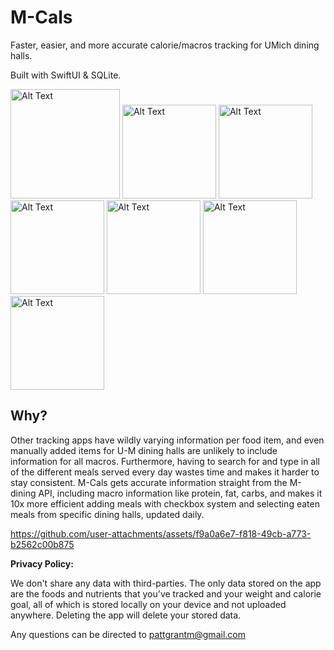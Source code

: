 # M-Cals
Faster, easier, and more accurate calorie/macros tracking for UMich dining halls.

Built with SwiftUI & SQLite.

<img src="https://github.com/user-attachments/assets/82c25c3c-8447-4ce7-9dd5-733c8927eaf8" alt="Alt Text" width="175">

<img src="https://github.com/user-attachments/assets/0f936641-8b3c-4f3f-8f8e-0091c45ba00e" alt="Alt Text" width="150">
<img src="https://github.com/user-attachments/assets/8e42821d-1c14-434d-8cbf-61f88cbdefa1" alt="Alt Text" width="150">
<img src="https://github.com/user-attachments/assets/5008bb8e-4637-4785-9df4-ac29dccc0a22" alt="Alt Text" width="150">
<img src="https://github.com/user-attachments/assets/34337e3b-9742-4630-a6d6-dc1c4eec8c42" alt="Alt Text" width="150">
<img src="https://github.com/user-attachments/assets/a5c4e742-c7d8-4b71-b8bf-7b8b820530d2" alt="Alt Text" width="150">
<img src="https://github.com/user-attachments/assets/a736a728-c42e-445e-8069-08d2ef55d507" alt="Alt Text" width="150">


## **Why?**

Other tracking apps have wildly varying information per food item, and even manually added items for U-M dining halls are unlikely to include information for all macros. Furthermore, having to search for and type in all of the different meals served every day wastes time and makes it harder to stay consistent. M-Cals gets accurate information straight from the M-dining API, including macro information like protein, fat, carbs, and makes it 10x more efficient adding meals with checkbox system and selecting eaten meals from specific dining halls, updated daily.


https://github.com/user-attachments/assets/f9a0a6e7-f818-49cb-a773-b2562c00b875




**Privacy Policy:** 


We don't share any data with third-parties. The only data stored on the app are the foods and nutrients that you've tracked and your weight and calorie goal, all of which is stored locally on your device and not uploaded anywhere. Deleting the app will delete your stored data.

Any questions can be directed to pattgrantm@gmail.com
